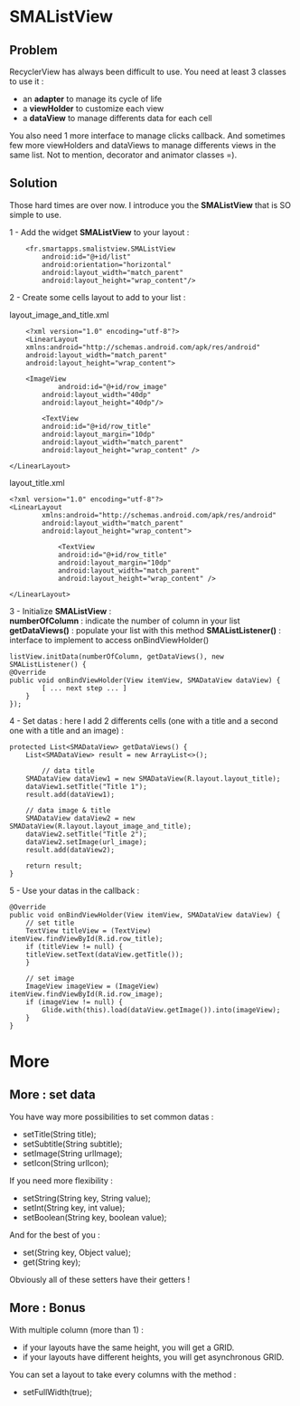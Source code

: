 # SMAListView

## Problem

RecyclerView has always been difficult to use.
You need at least 3 classes to use it :

* an **adapter** to manage its cycle of life
* a **viewHolder** to customize each view
* a **dataView** to manage differents data for each cell

You also need 1 more interface to manage clicks callback.
And sometimes few more viewHolders and dataViews to manage differents views in the same list.
Not to mention, decorator and animator classes =).


## Solution

Those hard times are over now.
I introduce you the **SMAListView** that is SO simple to use.

1 - Add the widget **SMAListView** to your layout :

        <fr.smartapps.smalistview.SMAListView
            android:id="@+id/list"
            android:orientation="horizontal"
            android:layout_width="match_parent"
            android:layout_height="wrap_content"/>
 
                
2 - Create some cells layout to add to your list :

layout_image_and_title.xml

        <?xml version="1.0" encoding="utf-8"?>
        <LinearLayout
	    xmlns:android="http://schemas.android.com/apk/res/android"
	    android:layout_width="match_parent"
	    android:layout_height="wrap_content">
	    
	    <ImageView
                android:id="@+id/row_image"
	        android:layout_width="40dp"
	        android:layout_height="40dp"/>
                
            <TextView
	        android:id="@+id/row_title"
	        android:layout_margin="10dp"
	        android:layout_width="match_parent"
	        android:layout_height="wrap_content" />
	
	</LinearLayout>

layout_title.xml

	<?xml version="1.0" encoding="utf-8"?>
	<LinearLayout
	    	xmlns:android="http://schemas.android.com/apk/res/android"
	    	android:layout_width="match_parent"
	    	android:layout_height="wrap_content">

            	<TextView
	        	android:id="@+id/row_title"
	        	android:layout_margin="10dp"
	        	android:layout_width="match_parent"
	        	android:layout_height="wrap_content" />
	
	</LinearLayout>
	
	
3 - Initialize **SMAListView** : <br/>
**numberOfColumn** : indicate the number of column in your list
**getDataViews()** : populate your list with this method
**SMAListListener()** : interface to implement to access onBindViewHolder()

	listView.initData(numberOfColumn, getDataViews(), new SMAListListener() {
	@Override
	public void onBindViewHolder(View itemView, SMADataView dataView) {
        	[ ... next step ... ]
        }
	});



4 - Set datas : here I add 2 differents cells (one with a title and a second one with a title and an image) :

	protected List<SMADataView> getDataViews() {
        List<SMADataView> result = new ArrayList<>();

        	// data title
		SMADataView dataView1 = new SMADataView(R.layout.layout_title);
		dataView1.setTitle("Title 1");  
		result.add(dataView1);

		// data image & title
		SMADataView dataView2 = new SMADataView(R.layout.layout_image_and_title);
		dataView2.setTitle("Title 2");
		dataView2.setImage(url_image);
		result.add(dataView2);

		return result;
	}


5 - Use your datas in the callback : 

	@Override
	public void onBindViewHolder(View itemView, SMADataView dataView) {
		// set title
		TextView titleView = (TextView) itemView.findViewById(R.id.row_title);
		if (titleView != null) {
		titleView.setText(dataView.getTitle());
		}

		// set image
		ImageView imageView = (ImageView) itemView.findViewById(R.id.row_image);
		if (imageView != null) {
			Glide.with(this).load(dataView.getImage()).into(imageView);
		}
	}

# More

## More : set data

You have way more possibilities to set common datas :

* setTitle(String title);
* setSubtitle(String subtitle);
* setImage(String urlImage);
* setIcon(String urlIcon);

If you need more flexibility :

* setString(String key, String value);
* setInt(String key, int value);
* setBoolean(String key, boolean value);

And for the best of you :

* set(String key, Object value);
* get(String key);

Obviously all of these setters have their getters !

## More : Bonus

With multiple column (more than 1) :

* if your layouts have the same height, you will get a GRID.
* if your layouts have different heights, you will get asynchronous GRID.

You can set a layout to take every columns with the method :

* setFullWidth(true);
